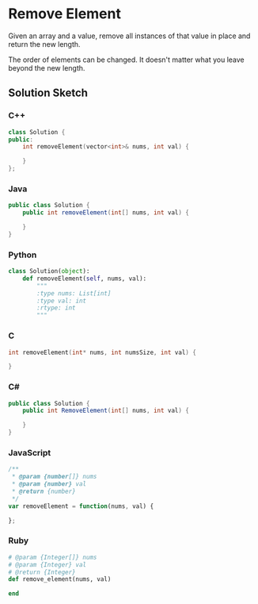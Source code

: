 # Remove Element

Given an array and a value, remove all instances of that value in place and return the new length. 

The order of elements can be changed. It doesn't matter what you leave beyond the new length. 

## Solution Sketch

### C++
```C++
class Solution {
public:
    int removeElement(vector<int>& nums, int val) {

    }
};
```

### Java
```Java
public class Solution {
    public int removeElement(int[] nums, int val) {

    }
}
```

### Python
```Python
class Solution(object):
    def removeElement(self, nums, val):
        """
        :type nums: List[int]
        :type val: int
        :rtype: int
        """
```

### C
```C
int removeElement(int* nums, int numsSize, int val) {

}
```

### C# 
```C#
public class Solution {
    public int RemoveElement(int[] nums, int val) {

    }
}
```

### JavaScript
```JavaScript
/**
 * @param {number[]} nums
 * @param {number} val
 * @return {number}
 */
var removeElement = function(nums, val) {

};
```

### Ruby
```Ruby
# @param {Integer[]} nums
# @param {Integer} val
# @return {Integer}
def remove_element(nums, val)

end
```

